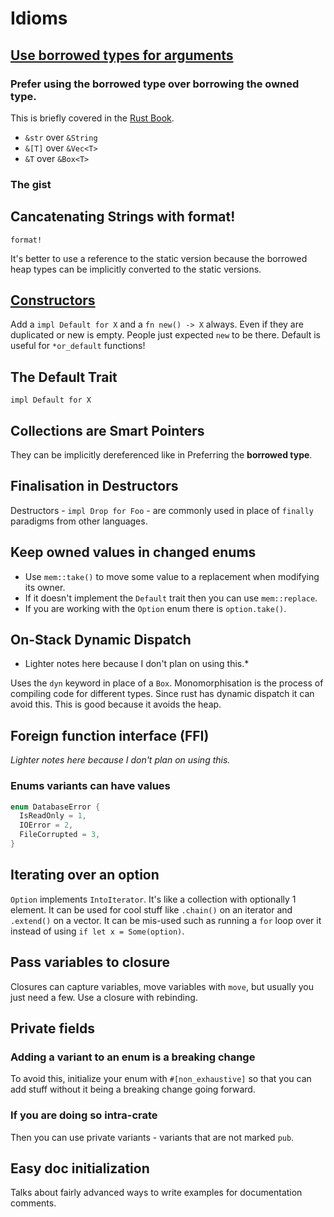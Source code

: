 # Idioms

## [Use borrowed types for arguments](https://rust-unofficial.github.io/patterns/idioms/coercion-arguments.html)

### Prefer using the **borrowed type** over **borrowing the owned type**.

This is briefly covered in the [Rust Book](https://doc.rust-lang.org/book/ch04-03-slices.html#string-slices-as-parameters).

- `&str` over `&String`
- `&[T]` over `&Vec<T>`
- `&T` over `&Box<T>`

### The gist

## Cancatenating Strings with format!

`format!`

It's better to use a reference to the static version because the borrowed heap types can be implicitly converted to the static versions.

## [Constructors](https://rust-unofficial.github.io/patterns/idioms/ctor.html)

Add a `impl Default for X` and a `fn new() -> X` always. Even if they are duplicated or new is empty. People just expected `new` to be there. Default is useful for `*or_default` functions!

## The Default Trait

`impl Default for X`

## Collections are Smart Pointers

They can be implicitly dereferenced like in Preferring the **borrowed type**.

## Finalisation in Destructors

Destructors - `impl Drop for Foo` - are commonly used in place of `finally` paradigms from other languages.

## Keep owned values in changed enums

- Use `mem::take()` to move some value to a replacement when modifying its owner.
- If it doesn't implement the `Default` trait then you can use `mem::replace`.
- If you are working with the `Option` enum there is `option.take()`.

## On-Stack Dynamic Dispatch

- Lighter notes here because I don't plan on using this.\*

Uses the `dyn` keyword in place of a `Box`. Monomorphisation is the process of compiling code for different types. Since rust has dynamic dispatch it can avoid this. This is good because it avoids the heap.

## Foreign function interface (FFI)

_Lighter notes here because I don't plan on using this._

### Enums variants can have values

```rs
enum DatabaseError {
  IsReadOnly = 1,
  IOError = 2,
  FileCorrupted = 3,
}
```

## Iterating over an option

`Option` implements `IntoIterator`. It's like a collection with optionally 1 element. It can be used for cool stuff like `.chain()` on an iterator and `.extend()` on a vector. It can be mis-used such as running a `for` loop over it instead of using `if let x = Some(option)`.

## Pass variables to closure

Closures can capture variables, move variables with `move`, but usually you just need a few. Use a closure with rebinding.

## Private fields

### Adding a variant to an enum is a breaking change

To avoid this, initialize your enum with `#[non_exhaustive]` so that you can add stuff without it being a breaking change going forward.

### If you are doing so intra-crate

Then you can use private variants - variants that are not marked `pub`.

## Easy doc initialization

Talks about fairly advanced ways to write examples for documentation comments.
